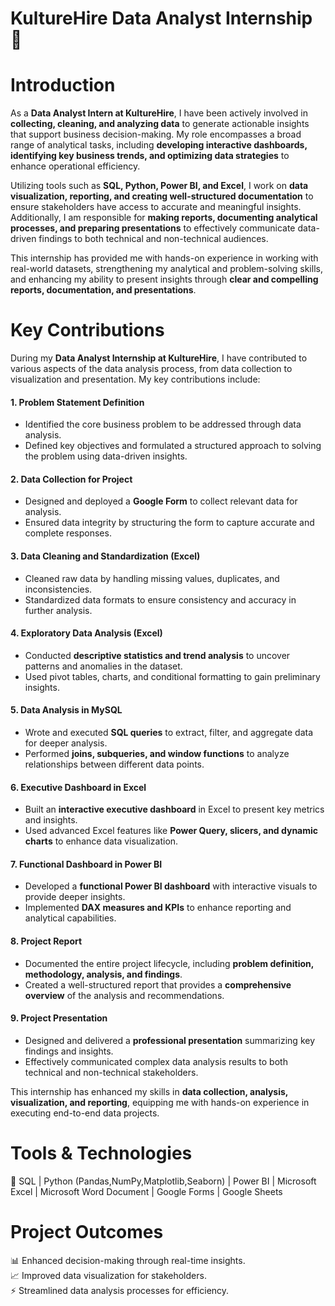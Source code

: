 # **KultureHire Data Analyst Internship 🚀**  

# **Introduction**  


As a **Data Analyst Intern at KultureHire**, I have been actively involved in **collecting, cleaning, and analyzing data** to generate actionable insights that support business decision-making. My role encompasses a broad range of analytical tasks, including **developing interactive dashboards, identifying key business trends, and optimizing data strategies** to enhance operational efficiency.  

Utilizing tools such as **SQL, Python, Power BI, and Excel**, I work on **data visualization, reporting, and creating well-structured documentation** to ensure stakeholders have access to accurate and meaningful insights. Additionally, I am responsible for **making reports, documenting analytical processes, and preparing presentations** to effectively communicate data-driven findings to both technical and non-technical audiences.  

This internship has provided me with hands-on experience in working with real-world datasets, strengthening my analytical and problem-solving skills, and enhancing my ability to present insights through **clear and compelling reports, documentation, and presentations**.  



# **Key Contributions**  

During my **Data Analyst Internship at KultureHire**, I have contributed to various aspects of the data analysis process, from data collection to visualization and presentation. My key contributions include:  

#### **1. Problem Statement Definition**  
- Identified the core business problem to be addressed through data analysis.  
- Defined key objectives and formulated a structured approach to solving the problem using data-driven insights.  

#### **2. Data Collection for Project**  
- Designed and deployed a **Google Form** to collect relevant data for analysis.  
- Ensured data integrity by structuring the form to capture accurate and complete responses.  

#### **3. Data Cleaning and Standardization (Excel)**  
- Cleaned raw data by handling missing values, duplicates, and inconsistencies.  
- Standardized data formats to ensure consistency and accuracy in further analysis.  

#### **4. Exploratory Data Analysis (Excel)**  
- Conducted **descriptive statistics and trend analysis** to uncover patterns and anomalies in the dataset.  
- Used pivot tables, charts, and conditional formatting to gain preliminary insights.  

#### **5. Data Analysis in MySQL**  
- Wrote and executed **SQL queries** to extract, filter, and aggregate data for deeper analysis.  
- Performed **joins, subqueries, and window functions** to analyze relationships between different data points.  

#### **6. Executive Dashboard in Excel**  
- Built an **interactive executive dashboard** in Excel to present key metrics and insights.  
- Used advanced Excel features like **Power Query, slicers, and dynamic charts** to enhance data visualization.  

#### **7. Functional Dashboard in Power BI**  
- Developed a **functional Power BI dashboard** with interactive visuals to provide deeper insights.  
- Implemented **DAX measures and KPIs** to enhance reporting and analytical capabilities.  

#### **8. Project Report**  
- Documented the entire project lifecycle, including **problem definition, methodology, analysis, and findings**.  
- Created a well-structured report that provides a **comprehensive overview** of the analysis and recommendations.  

#### **9. Project Presentation**  
- Designed and delivered a **professional presentation** summarizing key findings and insights.  
- Effectively communicated complex data analysis results to both technical and non-technical stakeholders.  

This internship has enhanced my skills in **data collection, analysis, visualization, and reporting**, equipping me with hands-on experience in executing end-to-end data projects.  


# **Tools & Technologies**  
🔹 SQL | Python (Pandas,NumPy,Matplotlib,Seaborn) | Power BI | Microsoft Excel | Microsoft Word Document | Google Forms | Google Sheets 

# **Project Outcomes**  

📊 Enhanced decision-making through real-time insights.  
📈 Improved data visualization for stakeholders.  
⚡ Streamlined data analysis processes for efficiency.  

